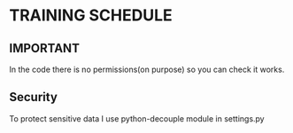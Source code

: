 # TRAINING SCHEDULE

## IMPORTANT
In the code there is no permissions(on purpose) so you can check it works.

## Security
To protect sensitive data I use python-decouple module in settings.py
